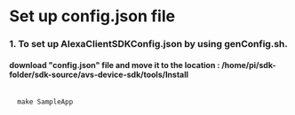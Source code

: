 # Set up config.json file

<H3> 1. To set up AlexaClientSDKConfig.json by using genConfig.sh. </H3>
<H4> download "config.json" file and move it to the location : /home/pi/sdk-folder/sdk-source/avs-device-sdk/tools/Install </H4>

<PRE>
 <CODE>
  make SampleApp 
 </CODE>
</PRE>
